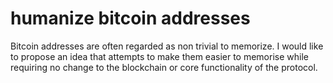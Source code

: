 humanize bitcoin addresses
==========================

Bitcoin addresses are often regarded as non trivial to memorize. I would like to propose an idea that attempts to make them easier to memorise while requiring no change to the blockchain or core functionality of the protocol.
